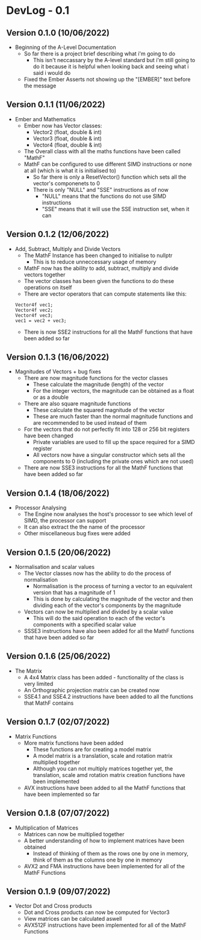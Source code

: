 # DevLog - 0.1

## Version 0.1.0 (10/06/2022)
- Beginning of the A-Level Documentation
    - So far there is a project brief describing what i'm going to do
        - This isn't neccassary by the A-level standard but i'm still going to do it because it is helpful when looking back and seeing what i said i would do
    - Fixed the Ember Asserts not showing up the "[EMBER]" text before the message

## Version 0.1.1 (11/06/2022)
- Ember and Mathematics
    - Ember now has Vector classes:
        - Vector2 (float, double & int)
        - Vector3 (float, double & int)
        - Vector4 (float, double & int)
    - The Overall class with all the maths functions have been called "MathF"
    - MathF can be configured to use different SIMD instructions or none at all (which is what it is initialised to)
        - So far there is only a ResetVector() function which sets all the vector's componenets to 0
        - There is only "NULL" and "SSE" instructions as of now
            - "NULL" means that the functions do not use SIMD instructions
            - "SSE" means that it will use the SSE instruction set, when it can

## Version 0.1.2 (12/06/2022)
- Add, Subtract, Multiply and Divide Vectors
    - The MathF Instance has been changed to initialise to nullptr
        - This is to reduce unneccessary usage of memory
    - MathF now has the ability to add, subtract, multiply and divide vectors together
    - The vector classes has been given the functions to do these operations on itself
    - There are vector operators that can compute statements like this:
    ```
    Vector4f vec1;
    Vector4f vec2;
    Vector4f vec3;
    vec1 = vec2 + vec3;
    ```
    - There is now SSE2 instructions for all the MathF functions that have been added so far

## Version 0.1.3 (16/06/2022)
- Magnitudes of Vectors + bug fixes
    - There are now magnitude functions for the vector classes
        - These calculate the magnitude (length) of the vector
        - For the integer vectors, the magnitude can be obtained as a float or as a double
    - There are also square magnitude functions
        - These calculate the squared magnitude of the vector
        - These are much faster than the normal magnitude functions and are recommended to be used instead of them
    - For the vectors that do not perfectly fit into 128 or 256 bit registers have been changed
        - Private variables are used to fill up the space required for a SIMD register
        - All vectors now have a singular constructor which sets all the components to 0 (including the private ones which are not used)
    - There are now SSE3 instructions for all the MathF functions that have been added so far

## Version 0.1.4 (18/06/2022)
- Processor Analysing
    - The Engine now analyses the host's processor to see which level of SIMD, the processor can support
    - It can also extract the the name of the processor
    - Other miscellaneous bug fixes were added

## Version 0.1.5 (20/06/2022)
- Normalisation and scalar values
    - The Vector classes now has the ability to do the process of normalisation
        - Normalisation is the process of turning a vector to an equivalent version that has a magnitude of 1
        - This is done by calculating the magnitude of the vector and then dividing each of the vector's components by the magnitude
    - Vectors can now be multiplied and divided by a scalar value
        - This will do the said operation to each of the vector's components with a specified scalar value
    - SSSE3 instructions have also been added for all the MathF functions that have been added so far

## Version 0.1.6 (25/06/2022)
- The Matrix
    - A 4x4 Matrix class has been added - functionality of the class is very limited
    - An Orthographic projection matrix can be created now
    - SSE4.1 and SSE4.2 instructions have been added to all the functions that MathF contains

## Version 0.1.7 (02/07/2022)
- Matrix Functions
    - More matrix functions have been added
        - These functions are for creating a model matrix
        - A model matrix is a translation, scale and rotation matrix multiplied together
        - Although you can not multiply matrices together yet, the translation, scale amd rotation matrix creation functions have been implemented
    - AVX instructions have been added to all the MathF functions that have been implemented so far

## Version 0.1.8 (07/07/2022)
- Multiplication of Matrices
    - Matrices can now be multiplied together
    - A better understanding of how to implement matrices have been obtained
        - Instead of thinking of them as the rows one by one in memory, think of them as the columns one by one in memory
    - AVX2 and FMA instructions have been implemented for all of the MathF Functions

## Version 0.1.9 (09/07/2022)
- Vector Dot and Cross products
    - Dot and Cross products can now be computed for Vector3
    - View matrices can be calculated aswell
    - AVX512F instructions have been implemented for all of the MathF Functions